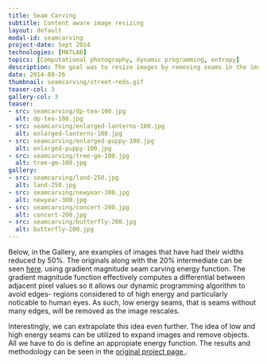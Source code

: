 ```yaml
---
title: Seam Carving
subtitle: Content aware image resizing
layout: default
modal-id: seamcarving
project-date: Sept 2014
technologies: [MATLAB]
topics: [Computational photography, dynamic programming, entropy]
description: The goal was to resize images by removing seams in the images that contain the least amount of "energy". Here "energy" is an function that maps pixel locations to values that we define based on what we want to remove from the image. This technique allows us to avoid sacrifice detail when we scale the image. It can also be done automatically, unlike cropping. This method is presented in this paper <a href="http://inst.eecs.berkeley.edu/~cs194-26/fa14/hw/proj4-seamcarving/imret.pdf">Seam Carving for Content-Aware Image Resizing</a>.
date: 2014-09-26
thumbnail: seamcarving/street-reds.gif
teaser-col: 3
gallery-col: 3
teaser:
- src: seamcarving/dp-tea-100.jpg
  alt: dp-tea-100.jpg
- src: seamcarving/enlarged-lanterns-100.jpg
  alt: enlarged-lanterns-100.jpg
- src: seamcarving/enlarged-puppy-100.jpg
  alt: enlarged-puppy-100.jpg
- src: seamcarving/tree-gm-100.jpg
  alt: tree-gm-100.jpg
gallery:
- src: seamcarving/land-250.jpg
  alt: land-250.jpg
- src: seamcarving/newyear-300.jpg
  alt: newyear-300.jpg
- src: seamcarving/concert-200.jpg
  alt: concert-200.jpg
- src: seamcarving/butterfly-200.jpg
  alt: butterfly-200.jpg
---
```

Below, in the Gallery, are examples of images that have had their widths reduced by 50%. The originals along with the 20% intermediate can be seen <a href="https://inst.eecs.berkeley.edu/~cs194-26/fa14/upload/files/proj4/cs194-dx/"> here</a>. using gradient magnitude seam carving energy function. The gradient magnitude function effectively computes a differential between adjacent pixel values so it allows our dynamic programming algorithm to avoid edges- regions considered to of high energy and particularly noticable to human eyes. As such, low energy seams, that is seams without many edges, will be removed as the image rescales.

Interestingly, we can extrapolate this idea even further. The idea of low and high energy seams can be utilized to expand images and remove objects. All we have to do is define an appropiate energy function. The results and methodology can be seen in the <a href="https://inst.eecs.berkeley.edu/~cs194-26/fa14/upload/files/proj4/cs194-dx/"> original project page </a>.